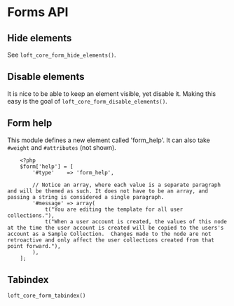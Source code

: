 # Forms API

## Hide elements
See `loft_core_form_hide_elements()`.

## Disable elements
It is nice to be able to keep an element visible, yet disable it.  Making this easy is the goal of `loft_core_form_disable_elements()`.

## Form help
This module defines a new element called 'form_help'. It can also take `#weight` and `#attributes` (not shown).

        <?php
        $form['help'] = [
            '#type'    => 'form_help',

            // Notice an array, where each value is a separate paragraph and will be themed as such. It does not have to be an array, and passing a string is considered a single paragraph.
            '#message' => array(
                t("You are editing the template for all user collections."),
                t("When a user account is created, the values of this node at the time the user account is created will be copied to the users's account as a Sample Collection.  Changes made to the node are not retroactive and only affect the user collections created from that point forward."),
            ),
        ];

## Tabindex

    loft_core_form_tabindex()
